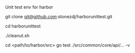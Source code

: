 Unit test env for harbor

git clone git@github.com:stonezdj/harborunittest.git

cd harborunittest

./cleanut.sh

cd <path/to/harbor/src>
go test ./src/common/core/api/... -v
